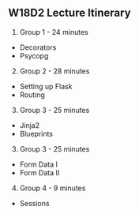 ## W18D2 Lecture Itinerary
1. Group 1 - 24 minutes
  - Decorators
  - Psycopg
2. Group 2 - 28 minutes
  - Setting up Flask
  - Routing
3. Group 3 - 25 minutes
  - Jinja2
  - Blueprints
3. Group 3 - 25 minutes
  - Form Data I
  - Form Data II
4. Group 4 - 9 minutes
  - Sessions